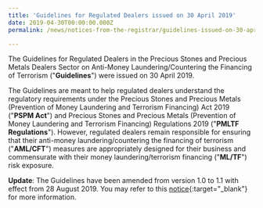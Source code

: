 ```yaml
---
title: 'Guidelines for Regulated Dealers issued on 30 April 2019'
date: 2019-04-30T00:00:00.000Z
permalink: /news/notices-from-the-registrar/guidelines-issued-on-30-april-2019

---
```



The Guidelines for Regulated Dealers in the Precious Stones and Precious Metals Dealers Sector on Anti-Money Laundering/Countering the Financing of Terrorism ("**Guidelines**") were issued on 30 April 2019.

The Guidelines are meant to help regulated dealers understand the regulatory requirements under the Precious Stones and Precious Metals (Prevention of Money Laundering and Terrorism Financing) Act 2019 ("**PSPM Act**") and Precious Stones and Precious Metals (Prevention of Money Laundering and Terrorism Financing) Regulations 2019 ("**PMLTF Regulations**"). However, regulated dealers remain responsible for ensuring that their anti-money laundering/countering the financing of terrorism ("**AML/CFT**") measures are appropriately designed for their business and commensurate with their money laundering/terrorism financing ("**ML/TF**") risk exposure.

**Update**: The Guidelines have been amended from version 1.0 to 1.1 with effect from 28 August 2019. You may refer to this [notice](/news/notices-from-the-registrar/guidelines-issued-on-28-august-2019){:target="_blank"} for more information.
